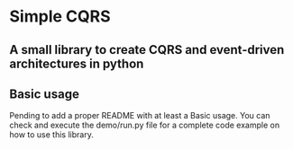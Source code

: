 # Simple CQRS

## A small library to create CQRS and event-driven architectures in python

## Basic usage

Pending to add a proper README with at least a Basic usage. You can check and execute the demo/run.py file
for a complete code example on how to use this library.
